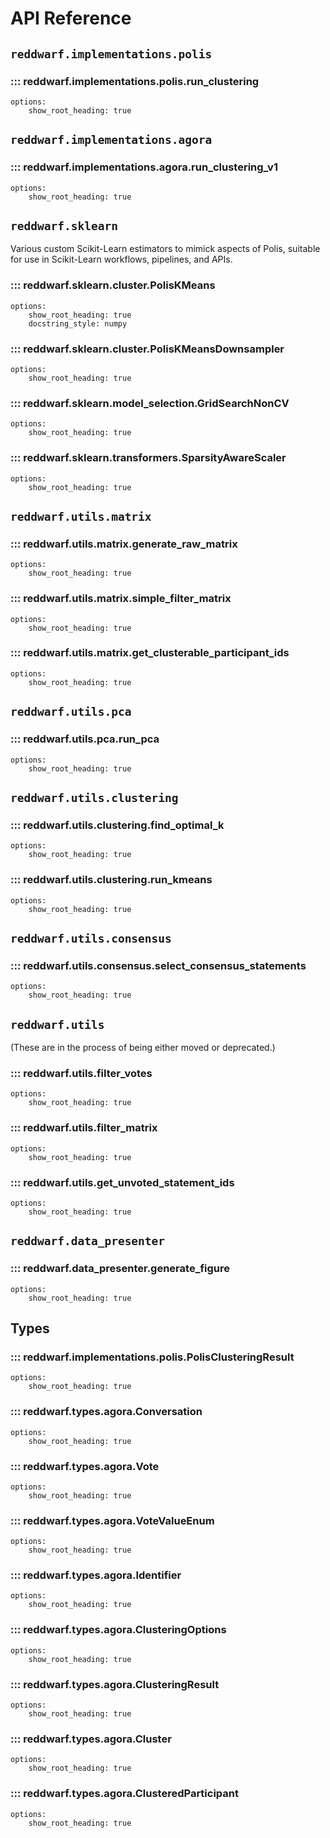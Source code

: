 # API Reference


## `reddwarf.implementations.polis`

### ::: reddwarf.implementations.polis.run_clustering
    options:
        show_root_heading: true

## `reddwarf.implementations.agora`

### ::: reddwarf.implementations.agora.run_clustering_v1
    options:
        show_root_heading: true

## `reddwarf.sklearn`

Various custom Scikit-Learn estimators to mimick aspects of Polis, suitable for
use in Scikit-Learn workflows, pipelines, and APIs.

### ::: reddwarf.sklearn.cluster.PolisKMeans
    options:
        show_root_heading: true
        docstring_style: numpy

### ::: reddwarf.sklearn.cluster.PolisKMeansDownsampler
    options:
        show_root_heading: true

### ::: reddwarf.sklearn.model_selection.GridSearchNonCV
    options:
        show_root_heading: true

### ::: reddwarf.sklearn.transformers.SparsityAwareScaler
    options:
        show_root_heading: true

## `reddwarf.utils.matrix`

### ::: reddwarf.utils.matrix.generate_raw_matrix
    options:
        show_root_heading: true

### ::: reddwarf.utils.matrix.simple_filter_matrix
    options:
        show_root_heading: true

### ::: reddwarf.utils.matrix.get_clusterable_participant_ids
    options:
        show_root_heading: true

## `reddwarf.utils.pca`

### ::: reddwarf.utils.pca.run_pca
    options:
        show_root_heading: true

## `reddwarf.utils.clustering`

### ::: reddwarf.utils.clustering.find_optimal_k
    options:
        show_root_heading: true

### ::: reddwarf.utils.clustering.run_kmeans
    options:
        show_root_heading: true

## `reddwarf.utils.consensus`

### ::: reddwarf.utils.consensus.select_consensus_statements
    options:
        show_root_heading: true

## `reddwarf.utils`

(These are in the process of being either moved or deprecated.)

### ::: reddwarf.utils.filter_votes
    options:
        show_root_heading: true

### ::: reddwarf.utils.filter_matrix
    options:
        show_root_heading: true

### ::: reddwarf.utils.get_unvoted_statement_ids
    options:
        show_root_heading: true

## `reddwarf.data_presenter`

### ::: reddwarf.data_presenter.generate_figure
    options:
        show_root_heading: true


## Types

### ::: reddwarf.implementations.polis.PolisClusteringResult
    options:
        show_root_heading: true

### ::: reddwarf.types.agora.Conversation
    options:
        show_root_heading: true

### ::: reddwarf.types.agora.Vote
    options:
        show_root_heading: true

### ::: reddwarf.types.agora.VoteValueEnum
    options:
        show_root_heading: true

### ::: reddwarf.types.agora.Identifier
    options:
        show_root_heading: true

### ::: reddwarf.types.agora.ClusteringOptions
    options:
        show_root_heading: true

### ::: reddwarf.types.agora.ClusteringResult
    options:
        show_root_heading: true

### ::: reddwarf.types.agora.Cluster
    options:
        show_root_heading: true

### ::: reddwarf.types.agora.ClusteredParticipant
    options:
        show_root_heading: true
